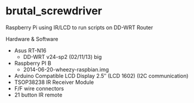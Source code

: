 brutal_screwdriver
==================

Raspberry Pi using IR/LCD to run scripts on DD-WRT Router

Hardware & Software
- Asus RT-N16 
  - DD-WRT v24-sp2 (02/11/13) big
- Raspberry PI B
  - 2014-06-20-wheezy-raspbian.img
- Arduino Compatible LCD Display 2.5″ (LCD 1602) (I2C communication)
- TSOP38238 IR Receiver Module
- F/F wire connectors
- 21 button IR remote
